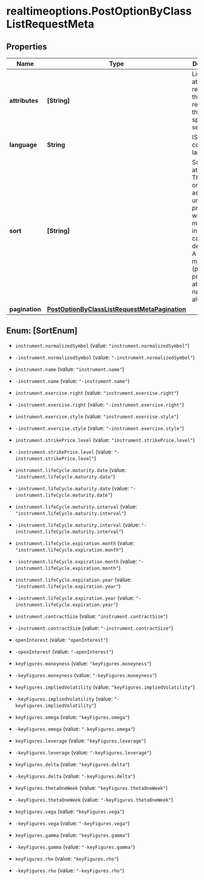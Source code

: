 # realtimeoptions.PostOptionByClassListRequestMeta

## Properties

Name | Type | Description | Notes
------------ | ------------- | ------------- | -------------
**attributes** | **[String]** | Limit the attributes returned in the response to the specified set. | [optional] 
**language** | **String** | ISO 639-1 code of the language. | [optional] 
**sort** | **[String]** | Sortable attributes. The sort order is ascending unless it is prefixed with a minus sign, in which case it is descending. A list of at most 10 (possibly prefixed) attribute name(s) is allowed. | Value | | --- | | instrument.normalizedSymbol | | -instrument.normalizedSymbol | | instrument.name | | -instrument.name | | instrument.exercise.right | | -instrument.exercise.right | | instrument.exercise.style | | -instrument.exercise.style | | instrument.strikePrice.level | | -instrument.strikePrice.level | | instrument.lifeCycle.maturity.date | | -instrument.lifeCycle.maturity.date | | instrument.lifeCycle.maturity.interval | | -instrument.lifeCycle.maturity.interval | | instrument.lifeCycle.expiration.month | | -instrument.lifeCycle.expiration.month | | instrument.lifeCycle.expiration.year | | -instrument.lifeCycle.expiration.year | | instrument.contractSize | | -instrument.contractSize | | openInterest | | -openInterest | | keyFigures.moneyness | | -keyFigures.moneyness | | keyFigures.impliedVolatility | | -keyFigures.impliedVolatility | | keyFigures.omega | | -keyFigures.omega | | keyFigures.leverage | | -keyFigures.leverage | | keyFigures.delta | | -keyFigures.delta | | keyFigures.thetaOneWeek | | -keyFigures.thetaOneWeek | | keyFigures.vega | | -keyFigures.vega | | keyFigures.gamma | | -keyFigures.gamma | | keyFigures.rho | | -keyFigures.rho |   | [optional] 
**pagination** | [**PostOptionByClassListRequestMetaPagination**](PostOptionByClassListRequestMetaPagination.md) |  | [optional] 



## Enum: [SortEnum]


* `instrument.normalizedSymbol` (value: `"instrument.normalizedSymbol"`)

* `-instrument.normalizedSymbol` (value: `"-instrument.normalizedSymbol"`)

* `instrument.name` (value: `"instrument.name"`)

* `-instrument.name` (value: `"-instrument.name"`)

* `instrument.exercise.right` (value: `"instrument.exercise.right"`)

* `-instrument.exercise.right` (value: `"-instrument.exercise.right"`)

* `instrument.exercise.style` (value: `"instrument.exercise.style"`)

* `-instrument.exercise.style` (value: `"-instrument.exercise.style"`)

* `instrument.strikePrice.level` (value: `"instrument.strikePrice.level"`)

* `-instrument.strikePrice.level` (value: `"-instrument.strikePrice.level"`)

* `instrument.lifeCycle.maturity.date` (value: `"instrument.lifeCycle.maturity.date"`)

* `-instrument.lifeCycle.maturity.date` (value: `"-instrument.lifeCycle.maturity.date"`)

* `instrument.lifeCycle.maturity.interval` (value: `"instrument.lifeCycle.maturity.interval"`)

* `-instrument.lifeCycle.maturity.interval` (value: `"-instrument.lifeCycle.maturity.interval"`)

* `instrument.lifeCycle.expiration.month` (value: `"instrument.lifeCycle.expiration.month"`)

* `-instrument.lifeCycle.expiration.month` (value: `"-instrument.lifeCycle.expiration.month"`)

* `instrument.lifeCycle.expiration.year` (value: `"instrument.lifeCycle.expiration.year"`)

* `-instrument.lifeCycle.expiration.year` (value: `"-instrument.lifeCycle.expiration.year"`)

* `instrument.contractSize` (value: `"instrument.contractSize"`)

* `-instrument.contractSize` (value: `"-instrument.contractSize"`)

* `openInterest` (value: `"openInterest"`)

* `-openInterest` (value: `"-openInterest"`)

* `keyFigures.moneyness` (value: `"keyFigures.moneyness"`)

* `-keyFigures.moneyness` (value: `"-keyFigures.moneyness"`)

* `keyFigures.impliedVolatility` (value: `"keyFigures.impliedVolatility"`)

* `-keyFigures.impliedVolatility` (value: `"-keyFigures.impliedVolatility"`)

* `keyFigures.omega` (value: `"keyFigures.omega"`)

* `-keyFigures.omega` (value: `"-keyFigures.omega"`)

* `keyFigures.leverage` (value: `"keyFigures.leverage"`)

* `-keyFigures.leverage` (value: `"-keyFigures.leverage"`)

* `keyFigures.delta` (value: `"keyFigures.delta"`)

* `-keyFigures.delta` (value: `"-keyFigures.delta"`)

* `keyFigures.thetaOneWeek` (value: `"keyFigures.thetaOneWeek"`)

* `-keyFigures.thetaOneWeek` (value: `"-keyFigures.thetaOneWeek"`)

* `keyFigures.vega` (value: `"keyFigures.vega"`)

* `-keyFigures.vega` (value: `"-keyFigures.vega"`)

* `keyFigures.gamma` (value: `"keyFigures.gamma"`)

* `-keyFigures.gamma` (value: `"-keyFigures.gamma"`)

* `keyFigures.rho` (value: `"keyFigures.rho"`)

* `-keyFigures.rho` (value: `"-keyFigures.rho"`)




